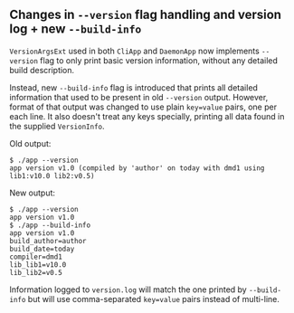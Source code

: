 ## Changes in `--version` flag handling and version log + new `--build-info`

`VersionArgsExt` used in both `CliApp` and `DaemonApp` now implements
`--version` flag to only print basic version information, without any detailed
build description.

Instead, new `--build-info` flag is introduced that prints all detailed
information that used to be present in old `--version` output. However, format
of that output was changed to use plain `key=value` pairs, one per each line. It
also doesn't treat any keys specially, printing all data found in the supplied
`VersionInfo`.

Old output:

```console
$ ./app --version
app version v1.0 (compiled by 'author' on today with dmd1 using lib1:v10.0 lib2:v0.5)
```

New output:

```console
$ ./app --version
app version v1.0
$ ./app --build-info
app version v1.0
build_author=author
build_date=today
compiler=dmd1
lib_lib1=v10.0
lib_lib2=v0.5
```

Information logged to `version.log` will match the one printed by `--build-info`
but will use comma-separated `key=value` pairs instead of multi-line.
